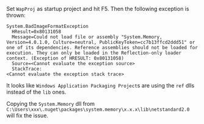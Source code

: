 Set `WapProj` as startup project and hit F5. Then the following exception is thrown:

```
System.BadImageFormatException
  HResult=0x80131058
  Message=Could not load file or assembly "System.Memory, Version=4.0.1.0, Culture=neutral, PublicKeyToken=cc7b13ffcd2ddd51" or one of its dependencies. Reference assemblies should not be loaded for execution. They can only be loaded in the Reflection-only loader context. (Exception of HRESULT: 0x80131058)
  Source=<Cannot evaluate the exception source>
  StackTrace:
<Cannot evaluate the exception stack trace>
```

It looks like `Windows Application Packaging Project`s are using the `ref` dlls instead of the `lib` ones.

Copying the `System.Memory` dll from `C:\Users\xxx\.nuget\packages\system.memory\x.x.x\lib\netstandard2.0` will fix the issue.
